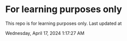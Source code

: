 # For learning purposes only
This repo is for learning purposes only.
Last updated at

Wednesday, April 17, 2024 1:17:27 AM

